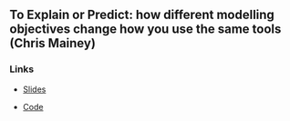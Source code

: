 ## To Explain or Predict: how different modelling objectives change how you use the same tools (Chris Mainey)

### Links

- [Slides](https://chrismainey.github.io/to_explain_or_predict/to_explain_or_predict)

- [Code](https://github.com/chrismainey/to_explain_or_predict)
